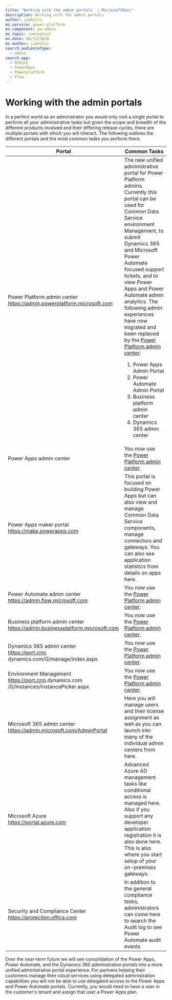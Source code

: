 ```yaml
---
title: "Working with the admin portals  | MicrosoftDocs"
description: Working with the admin portals
author: jimholtz
ms.service: power-platform
ms.component: pa-admin
ms.topic: conceptual
ms.date: 08/13/2020
ms.author: jimholtz
search.audienceType: 
  - admin
search.app:
  - D365CE
  - PowerApps
  - Powerplatform
  - Flow
---
```

# Working with the admin portals

In a perfect world as an administrator you would only visit a single portal to perform all your administrative tasks but given the scope and breadth of the different products involved and their differing release cycles, there are multiple portals with which you will interact. The following outlines the different portals and the most common tasks you perform there.


|Portal  |Common Tasks  |
|---------|---------|
|Power Platform admin center <br/>https://admin.powerplatform.microsoft.com     |The new unified administrative portal for Power Platform admins. Currently this portal can be used for Common Data Service environment Management, to submit Dynamics 365 and Microsoft Power Automate focused support tickets, and to view Power Apps and Power Automate admin analytics. The following admin experiences have now migrated and been replaced by the [Power Platform admin center](https://admin.powerplatform.microsoft.com/): <br/><ol><li>Power Apps Admin Portal</li> <li>Power Automate Admin Portal</li><li>Business platform admin center</li> <li>Dynamics 365 admin center</li> </ol>   |
|Power Apps admin center   | You now use the [Power Platform admin center](https://admin.powerplatform.microsoft.com/).         |
|Power Apps maker portal <br/>https://make.powerapps.com     |This portal is focused on building Power Apps but can also view and manage Common Data Service components, manage connectors and gateways. You can also see application statistics from details on apps here.         |
|Power Automate admin center<br/>https://admin.flow.microsoft.com     | You now use the [Power Platform admin center](https://admin.powerplatform.microsoft.com/).       |
|Business platform admin center <br/>https://admin.businessplatform.microsoft.com     | You now use the [Power Platform admin center](https://admin.powerplatform.microsoft.com/).        |
|Dynamics 365 admin center<br/>https://port.crm. dynamics.com/G/manage/index.aspx     | You now use the [Power Platform admin center](https://admin.powerplatform.microsoft.com/).           |
|Environment Management <br/>https://port.crm<N>.dynamics.com /G/Instances/InstancePicker.aspx     | You now use the [Power Platform admin center](https://admin.powerplatform.microsoft.com/).       |
|Microsoft 365 admin center <br/>https://admin.microsoft.com/AdminPortal     |Here you will manage users and their license assignment as well as you can launch into many of the individual admin centers from here.         |
|Microsoft Azure<br/>https://portal.azure.com     |Advanced Azure AD management tasks like conditional access is managed here. Also if you support any developer application registration it is also done here. This is also where you start setup of your on-premises gateways.         |
|Security and Compliance Center<br/>https://protection.office.com     |In addition to the general compliance tasks, administrators can come here to search the Audit log to see Power Automate audit events         |

Over the near-term future we will see consolidation of the Power Apps, Power Automate, and the Dynamics 365 administration portals into a more unified administrative portal experience.
For partners helping their customers manage their cloud services using delegated administration capabilities you will not be able to use delegated access to the Power Apps and Power Automate portals. Currently, you would need to have a user in the customer's tenant and assign that user a Power Apps plan.

